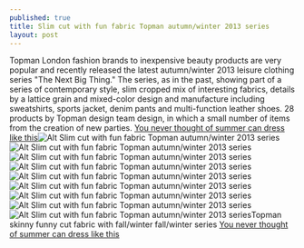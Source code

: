 ```yaml
---
published: true
title: Slim cut with fun fabric Topman autumn/winter 2013 series
layout: post
---
```

Topman London fashion brands to inexpensive beauty products are very popular and recently released the latest autumn/winter 2013 leisure clothing series \"The Next Big Thing.\" The series, as in the past, showing part of a series of contemporary style, slim cropped mix of interesting fabrics, details by a lattice grain and mixed-color design and manufacture including sweatshirts, sports jacket, denim pants and multi-function leather shoes. 28 products by Topman design team design, in which a small number of items from the creation of new parties. [You never thought of summer can dress like this](http://leather.purcase.com/2016/03/you-never-thought-of-summer-can-dress.html)![Alt Slim cut with fun fabric Topman autumn/winter 2013 series](https://c2.staticflickr.com/2/1684/25798759102_515e0f00d8_b.jpg)![Alt Slim cut with fun fabric Topman autumn/winter 2013 series](https://c2.staticflickr.com/2/1502/25618962390_dfb83bc7dc_b.jpg)![Alt Slim cut with fun fabric Topman autumn/winter 2013 series](https://c2.staticflickr.com/2/1519/25919535315_b407de1a6d_b.jpg)![Alt Slim cut with fun fabric Topman autumn/winter 2013 series](https://c2.staticflickr.com/2/1651/25824600961_f4f2a61408_b.jpg)![Alt Slim cut with fun fabric Topman autumn/winter 2013 series](https://c2.staticflickr.com/2/1570/25286850214_7340888bbe_b.jpg)![Alt Slim cut with fun fabric Topman autumn/winter 2013 series](https://c2.staticflickr.com/2/1718/25919557015_8df1e06665_b.jpg)![Alt Slim cut with fun fabric Topman autumn/winter 2013 series](https://c2.staticflickr.com/2/1698/25798802182_5681e95834_b.jpg)![Alt Slim cut with fun fabric Topman autumn/winter 2013 series](https://c2.staticflickr.com/2/1664/25893675826_4374e046f8_b.jpg)![Alt Slim cut with fun fabric Topman autumn/winter 2013 series](https://c2.staticflickr.com/2/1556/25619012090_792ee62cfa_b.jpg)Topman skinny funny cut fabric with fall/winter fall/winter series [You never thought of summer can dress like this](http://leather.purcase.com/2016/03/you-never-thought-of-summer-can-dress.html)